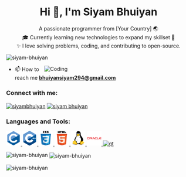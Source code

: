 <h1 align="center">Hi 👋, I'm Siyam Bhuiyan</h1>
<p align="center">
  A passionate programmer from [Your Country] 🌏 <br />
  🎓 Currently learning new technologies to expand my skillset 🚀 <br />
  ✨ I love solving problems, coding, and contributing to open-source.
</p>

<p align="left"> <img src="https://komarev.com/ghpvc/?username=siyam-bhuiyan&label=Profile%20views&color=0e75b6&style=flat" alt="siyam-bhuiyan" /> </p>

<img align="right" alt="Coding" width="400" src="[YOUR_VALID_IMAGE_URL](https://media2.giphy.com/media/v1.Y2lkPTc5MGI3NjExbnRqM3Y3dzdiYXRqd3VmZXJmcGY2YzVvZ2NzaWpvcnprbmt3YW9rZSZlcD12MV9pbnRlcm5hbF9naWZfYnlfaWQmY3Q9Zw/SSM6HdOicCahnOZ5hM/giphy.webp)" />

- 📫 How to reach me **bhuiyansiyam294@gmail.com**

<h3 align="left">Connect with me:</h3>
<p align="left">
<a href="https://linkedin.com/in/siyambhuiyan" target="blank"><img align="center" src="https://raw.githubusercontent.com/rahuldkjain/github-profile-readme-generator/master/src/images/icons/Social/linked-in-alt.svg" alt="siyambhuiyan" height="30" width="40" /></a>
<a href="https://fb.com/siyam bhuiyan" target="blank"><img align="center" src="https://raw.githubusercontent.com/rahuldkjain/github-profile-readme-generator/master/src/images/icons/Social/facebook.svg" alt="siyam bhuiyan" height="30" width="40" /></a>
</p>

<h3 align="left">Languages and Tools:</h3>
<p align="left"> <a href="https://www.cprogramming.com/" target="_blank" rel="noreferrer"> <img src="https://raw.githubusercontent.com/devicons/devicon/master/icons/c/c-original.svg" alt="c" width="40" height="40"/> </a> <a href="https://www.w3schools.com/cpp/" target="_blank" rel="noreferrer"> <img src="https://raw.githubusercontent.com/devicons/devicon/master/icons/cplusplus/cplusplus-original.svg" alt="cplusplus" width="40" height="40"/> </a> <a href="https://www.w3schools.com/css/" target="_blank" rel="noreferrer"> <img src="https://raw.githubusercontent.com/devicons/devicon/master/icons/css3/css3-original-wordmark.svg" alt="css3" width="40" height="40"/> </a> <a href="https://www.w3.org/html/" target="_blank" rel="noreferrer"> <img src="https://raw.githubusercontent.com/devicons/devicon/master/icons/html5/html5-original-wordmark.svg" alt="html5" width="40" height="40"/> </a> <a href="https://www.linux.org/" target="_blank" rel="noreferrer"> <img src="https://raw.githubusercontent.com/devicons/devicon/master/icons/linux/linux-original.svg" alt="linux" width="40" height="40"/> </a> <a href="https://www.oracle.com/" target="_blank" rel="noreferrer"> <img src="https://raw.githubusercontent.com/devicons/devicon/master/icons/oracle/oracle-original.svg" alt="oracle" width="40" height="40"/> </a> <a href="https://www.qt.io/" target="_blank" rel="noreferrer"> <img src="https://upload.wikimedia.org/wikipedia/commons/0/0b/Qt_logo_2016.svg" alt="qt" width="40" height="40"/> </a> </p>

<p><img align="left" src="https://github-readme-stats.vercel.app/api/top-langs?username=siyam-bhuiyan&show_icons=true&locale=en&layout=compact" alt="siyam-bhuiyan" /></p>

<p>&nbsp;<img align="center" src="https://github-readme-stats.vercel.app/api?username=siyam-bhuiyan&show_icons=true&locale=en" alt="siyam-bhuiyan" /></p>

<p><img align="center" src="https://github-readme-streak-stats.herokuapp.com/?user=siyam-bhuiyan&" alt="siyam-bhuiyan" /></p>
